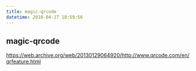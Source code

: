 ```yaml
---
title: magic-qrcode
datetime: 2018-04-27 10:59:56
---
```


## magic-qrcode

https://web.archive.org/web/20130129064920/http://www.qrcode.com/en/qrfeature.html